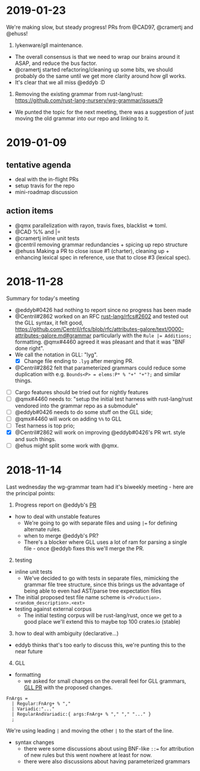 # 2019-01-23

We're making slow, but steady progress!
PRs from @CAD97, @cramertj and @ehuss!

1. lykenware/gll maintenance.
  - The overall consensus is that we need to wrap our brains around it ASAP, and reduce the bus factor.
  - @cramertj started refactoring/cleaning up some bits, we should probably do the same until we get more clarity around how gll works.
  - It's clear that we all miss @eddyb :D
1. Removing the existing grammar from rust-lang/rust: https://github.com/rust-lang-nursery/wg-grammar/issues/9
  - We punted the topic for the next meeting, there was a suggestion of just moving the old grammar into our repo and linking to it.


# 2019-01-09

## tentative agenda

- deal with the in-flight PRs
- setup travis for the repo
- mini-roadmap discussion

## action items

- @qmx parallelization with rayon, travis fixes, blacklist => toml.
- @CAD %% and |=
- @cramertj  inline unit tests
- @centril  removing grammar redundancies + spicing up repo structure
- @ehuss  Making a PR to close issue #1 (charter), cleaning up + enhancing lexical spec in reference, use that to close #3 (lexical spec).

# 2018-11-28

Summary for today's meeting

* @eddyb#0426  had nothing to report since no progress has been made
* @Centril#2862  worked on an RFC [rust-lang/rfcs#2602](https://github.com/rust-lang/rfcs/pull/2602) and tested out the GLL syntax, it felt good, https://github.com/Centril/rfcs/blob/rfc/attributes-galore/text/0000-attributes-galore.md#grammar particularly with the `Rule |= Additions;` formatting. @qmx#4460  agreed it was pleasant and that it was "BNF done right".
* We call the notation in GLL: "lyg".
  * [x]  Change file ending to `.lyg` after merging PR.
* @Centril#2862 felt that parameterized grammars could reduce some duplication with e.g. `Bounds<P> = elems:P* % "+" "+"?;` and similar things.
* [ ]  Cargo features should be tried out for nightly features
* [ ]  @qmx#4460  needs to: "setup the initial test harness with rust-lang/rust vendored into the grammar repo as a submodule"
* [ ]  @eddyb#0426  needs to do some stuff on the GLL side;
* [ ]  @qmx#4460  will work on adding `%%` to GLL
* [ ]  Test harness is top prio;
* [x]  @Centril#2862  will work on improving @eddyb#0426's PR wrt. style and such things.
* [ ]  @ehus might split some work with @qmx.

# 2018-11-14

Last wednesday the wg-grammar team had it's biweekly meeting - here are the principal points:

1. Progress report on @eddyb's [PR](https://github.com/rust-lang-nursery/wg-grammar/pull/13)
  - how to deal with unstable features
    - We're going to go with separate files and using `|=` for defining alternate rules.
    - when to merge @eddyb's PR?
    - There's a blocker where GLL uses a lot of ram for parsing a single file - once @eddyb fixes this we'll merge the PR.
2. testing
  - inline unit tests
    - We've decided to go with tests in separate files, mimicking the grammar file tree structure, since this brings us the advantage of being able to even had AST/parse tree expectation files
  - The initial proposed test file name scheme is `<Production>.<random_description>.<ext>`
  - testing against external corpus
     - The initial testing corpus will be rust-lang/rust, once we get to a good place we'll extend this to maybe top 100 crates.io (stable)
3. how to deal with ambiguity (declarative...)
  - eddyb thinks that's too early to discuss this, we're punting this to the near future
4. GLL
  - formatting
    - we asked for small changes on the overall feel for GLL grammars, [GLL PR](https://github.com/lykenware/gll/pull/74) with the proposed changes.

```
FnArgs =
  | Regular:FnArg+ % ","
  | Variadic:"..."
  | RegularAndVariadic:{ args:FnArg+ % "," "," "..." }
  ;
```

We're using leading `|` and moving the other `|` to the start of the line.
  - syntax changes
    - there were some discussions about using BNF-like `::=` for attribution of new rules but this went nowhere at least for now.
    - there were also discussions about having parameterized grammars

